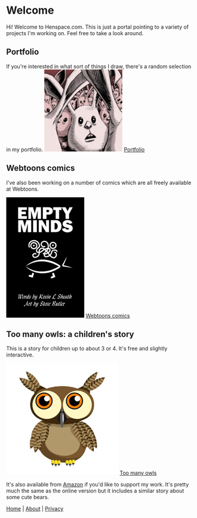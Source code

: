 # Welcome

Hi! Welcome to Henspace.com. This is just a portal pointing to a variety of
projects I'm working on. Feel free to take a look around.

## Portfolio

If you're interested in what sort of things I draw, there's a random selection in my portfolio.
[![Picture of lots of rabbits](images/portfolio.jpg)](https://www.stevejbutler.com/)
[Portfolio](https://www.stevejbutler.com/)

## Webtoons comics

I've also been working on a number of comics which are all freely available at Webtoons.

[![Cover for comic called Empty Minds](images/EmptyMindsCoverx209.jpg)](https://www.webtoons.com/en/creator/u93vy)
[Webtoons comics](https://www.webtoons.com/en/creator/u93vy)

## Too many owls: a children's story

This is a story for children up to about 3 or 4. It's free and slightly interactive.

[![Close-up image of an owl's eyes](images/owl_209.jpg)](https://henspace.com/games/toomanyowls/index.html)
[Too many owls](https://henspace.com/games/toomanyowls/index.html)

It's also available from [Amazon](https://www.amazon.co.uk/Are-there-many-owls-bears/dp/B08L8SNLX8) if you'd like to support my work. It's pretty much the same as the online version but it includes a similar story about some cute bears.

[Home](index.md) | [About](about.md) | [Privacy](privacy.md)

